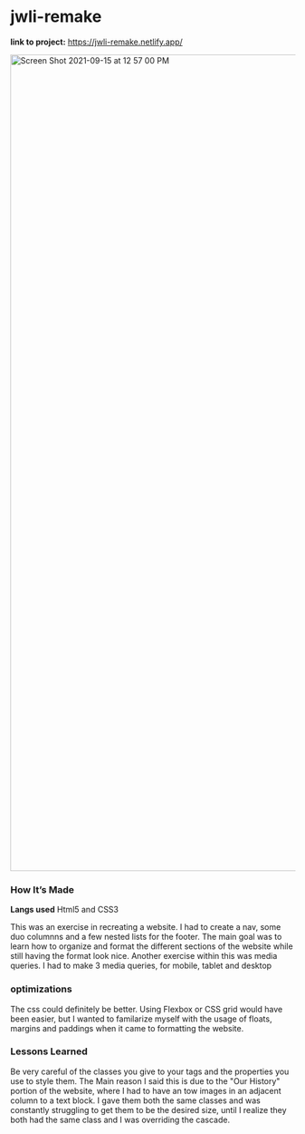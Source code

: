 # jwli-remake


<b>link to project:</b> https://jwli-remake.netlify.app/

<img width="1440" alt="Screen Shot 2021-09-15 at 12 57 00 PM" src="https://user-images.githubusercontent.com/89406408/133481448-31d46f70-b5dc-4106-97ec-d6d059953ee5.png">

### How It’s Made
<b>Langs used</b> Html5 and CSS3

This was an exercise in recreating a website. I had to create a nav, some duo columnns and a few nested lists for the footer. The main goal was to learn how to organize and format the different sections of the website while still having the format look nice. Another exercise within this was media queries. I had to make 3 media queries, for mobile, tablet and desktop

### optimizations

The css could definitely be better. Using Flexbox or CSS grid would have been easier, but I wanted to familarize myself with the usage of floats, margins and paddings when it came to formatting the website. 

### Lessons Learned

Be very careful of the classes you give to your tags and the properties you use to style them. The Main reason I said this is due to the "Our History" portion of the website, where I had to have an tow images in an adjacent column to a text block. I gave them both the same classes and was constantly struggling to get them to be the desired size, until I realize they both had the same class and I was overriding the cascade. 
